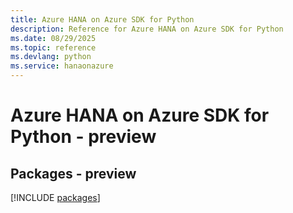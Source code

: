 ```yaml
---
title: Azure HANA on Azure SDK for Python
description: Reference for Azure HANA on Azure SDK for Python
ms.date: 08/29/2025
ms.topic: reference
ms.devlang: python
ms.service: hanaonazure
---
```

# Azure HANA on Azure SDK for Python - preview
## Packages - preview
[!INCLUDE [packages](hana-on-azure-index.md)]